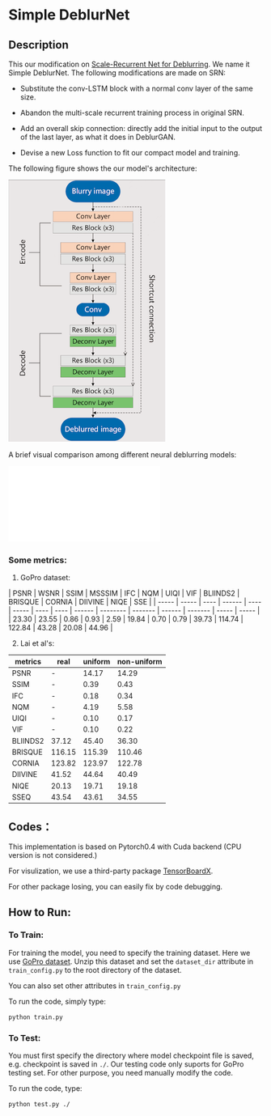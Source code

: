 

# Simple DeblurNet

## Description

This our modification on [Scale-Recurrent Net for Deblurring](https://github.com/jiangsutx/SRN-Deblur). We name it Simple DeblurNet. The following modifications are made on SRN:

* Substitute the conv-LSTM block with a normal conv layer of the same size.

* Abandon the multi-scale recurrent training process in original SRN.

* Add an overall skip connection: directly add the initial input to the output of the last layer, as what it does in DeblurGAN.
* Devise a new Loss function to fit our compact model and training.

The following figure shows the our model's architecture:

![arch](ourmodel.png)

A brief visual comparison among different neural deblurring models:

![comparison](ourviscompare.pdf)

### Some metrics:

1. GoPro dataset:

| PSNR  | WSNR  | SSIM | MSSSIM | IFC  | NQM   | UIQI | VIF  | BLIINDS2 | BRISQUE | CORNIA | DIIVINE | NIQE  | SSE   |
| ----- | ----- | ---- | ------ | ---- | ----- | ---- | ---- | ------ | -------- | ------- | ------ | ------- | ----- | ----- |
| 23.30 | 23.55 | 0.86 | 0.93   | 2.59 | 19.84 | 0.70 | 0.79 | 39.73    | 114.74  | 122.84 | 43.28   | 20.08 | 44.96 |

2. Lai et al's:

| metrics | real    | uniform | non-uniform |
| ------- | ----    | ------- | ----------- |
|PSNR     |-        |14.17    |14.29        |
|SSIM     |-        |0.39     |0.43         |
|IFC      |-        |0.18     |0.34         |
|NQM      |-        |4.19     |5.58         |
|UIQI     |-        |0.10     |0.17         |
|VIF      |-        |0.10     |0.22         |
|BLIINDS2 |37.12    |45.40    |36.30        |
|BRISQUE  |116.15   |115.39   |110.46       |
|CORNIA   |123.82   |123.97   |122.78       |
|DIIVINE  |41.52    |44.64    |40.49        |
|NIQE     |20.13    |19.71    |19.18        |
|SSEQ     |43.54    |43.61    |34.55        |


## Codes：

This implementation is based on Pytorch0.4 with Cuda backend (CPU version is not considered.)

For visulization, we use a third-party package [TensorBoardX](https://github.com/lanpa/tensorboardX).

For other package losing, you can easily fix by code debugging.

## How to Run:

### To Train:

For training the model, you need to specify the training dataset. Here we use [GoPro dataset](https://drive.google.com/file/d/1H0PIXvJH4c40pk7ou6nAwoxuR4Qh_Sa2/view?usp=sharing). Unzip this dataset and set the `dataset_dir` attribute in `train_config.py` to the root directory of the dataset.

You can also set other attributes in `train_config.py`  

To run the code, simply type:

```bash
python train.py
```

### To Test:

You must first specify the directory where model checkpoint file is saved, e.g. checkpoint is saved in `./`. Our testing code only suports for GoPro testing set. For other purpose, you need manually modify the code.

To run the code, type:

```bash
python test.py ./
```

